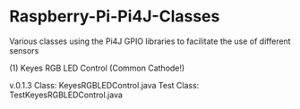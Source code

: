 # Raspberry-Pi-Pi4J-Classes
Various classes using the Pi4J GPIO libraries to facilitate the use of different sensors

(1) Keyes RGB LED Control (Common Cathode!)

v.0.1.3
Class: KeyesRGBLEDControl.java
Test Class: TestKeyesRGBLEDControl.java

